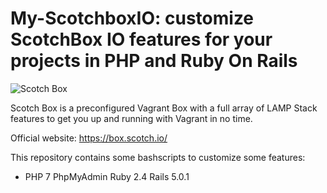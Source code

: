 My-ScotchboxIO: customize ScotchBox IO features for your projects in PHP and Ruby On Rails
==========

![Scotch Box](https://scotch.io/wp-content/uploads/2015/11/scotch-box-2.5-share.png)

Scotch Box is a preconfigured Vagrant Box with a full array of LAMP Stack features to get you up and running with Vagrant in no time.

Official website: https://box.scotch.io/

This repository contains some bashscripts to customize some features:

- PHP 7
PhpMyAdmin
Ruby 2.4
Rails 5.0.1


